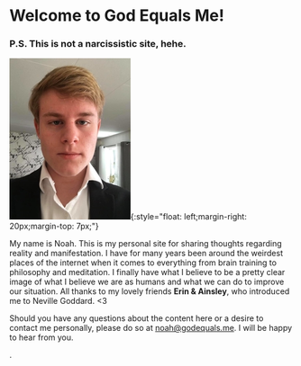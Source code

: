 # Welcome to God Equals Me!
### P.S. This is not a narcissistic site, hehe.
![Me, Noah](https://raw.githubusercontent.com/godequalsme/godequalsme.github.io/master/82866833_634219077323845_68143.jpg){:style="float: left;margin-right: 20px;margin-top: 7px;"}

My name is Noah.  This is my personal site for sharing thoughts regarding reality and manifestation.  I have for many years been around the weirdest places of the internet when it comes to everything from brain training to philosophy and meditation.  I finally have what I believe to be a pretty clear image of what I believe we are as humans and what we can do to improve our situation.  All thanks to my lovely friends **Erin & Ainsley**, who introduced me to Neville Goddard. <3

Should you have any questions about the content here or a desire to contact me personally, please do so at noah@godequals.me.  I will be happy to hear from you.






.
